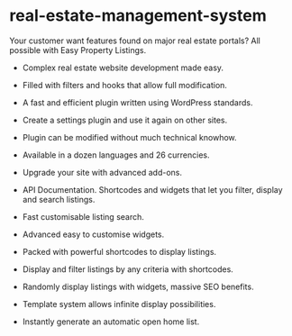 # real-estate-management-system
Your customer want features found on major real estate portals? All possible with Easy Property Listings.

* Complex real estate website development made easy.
* Filled with filters and hooks that allow full modification.
* A fast and efficient plugin written using WordPress standards.
* Create a settings plugin and use it again on other sites.
* Plugin can be modified without much technical knowhow.
* Available in a dozen languages and 26 currencies.
* Upgrade your site with advanced add-ons.
* API Documentation.
   Shortcodes and widgets that let you filter, display and search listings.

* Fast customisable listing search.
* Advanced easy to customise widgets.
* Packed with powerful shortcodes to display listings.
* Display and filter listings by any criteria with shortcodes.
* Randomly display listings with widgets, massive SEO benefits.
* Template system allows infinite display possibilities.
* Instantly generate an automatic open home list.
